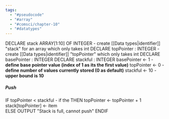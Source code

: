 ```yaml
---
tags:
  - "#pseudocode"
  - "#array"
  - "#comsci/chapter-10"
  - "#datatypes"
---
```

DECLARE stack ARRAY\[1:10] OF INTEGER - create [[Data types|identifier]] "stack" for an array which only takes int
DECLARE topPointer : INTEGER - create [[Data types|identifier]] "topPointer" which only takes int
DECLARE basePointer : INTEGER
DECLARE stackful : INTEGER
basePointer <- 1   - **define base pointer value (index of 1 as its the first value)**
topPointer <- 0  - **define number of values currently stored (0 as default)**
stackful <- 10 - **upper bound is 10**

##### Push

IF topPointer < stackful   - if the 
	THEN
		topPointer <- topPointer + 1
		stack\[topPointer] <- item   
	ELSE
		OUTPUT "Stack is full, cannot push"
ENDIF